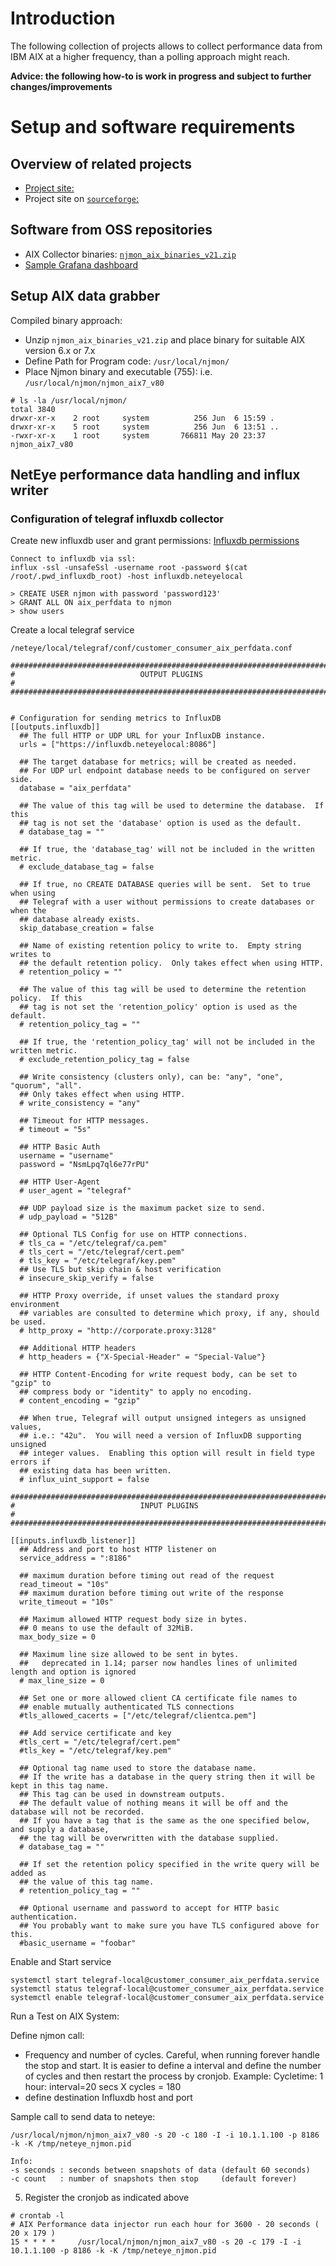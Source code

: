 
# Introduction

The following collection of projects allows to collect performance data from IBM AIX at a higher frequency, than a polling approach might reach.

__Advice: the following how-to is work in progress and subject to further changes/improvements__

# Setup and software requirements

## Overview of related projects

- [Project site:](http://nmon.sourceforge.net/pmwiki.php?n=Site.Njmon)
- Project site on [`sourceforge`:](https://sourceforge.net/projects/nmon/files/)


## Software from OSS repositories

- AIX Collector binaries: [`njmon_aix_binaries_v21.zip`](https://sourceforge.net/projects/nmon/files/njmon_aix_binaries_v21.zip/download)
- [Sample Grafana dashboard](https://sourceforge.net/projects/nmon/files/Grafana_Template_for_njmon_AIX_v3-1548086037850.json/download)

## Setup AIX data grabber

Compiled binary approach:
- Unzip `njmon_aix_binaries_v21.zip` and place binary for suitable AIX version 6.x or 7.x
- Define Path for Program code: `/usr/local/njmon/`
- Place Njmon binary and executable (755): i.e. `/usr/local/njmon/njmon_aix7_v80`

```
# ls -la /usr/local/njmon/
total 3840
drwxr-xr-x    2 root     system          256 Jun  6 15:59 .
drwxr-xr-x    5 root     system          256 Jun  6 13:51 ..
-rwxr-xr-x    1 root     system       766811 May 20 23:37 njmon_aix7_v80
```


## NetEye performance data handling and influx writer

### Configuration of telegraf influxdb collector

Create new influxdb user and grant permissions:
[Influxdb permissions](https://docs.influxdata.com/influxdb/v1.8/administration/authentication_and_authorization/#user-management-commands)
```
Connect to influxdb via ssl:
influx -ssl -unsafeSsl -username root -password $(cat /root/.pwd_influxdb_root) -host influxdb.neteyelocal

> CREATE USER njmon with password 'password123'
> GRANT ALL ON aix_perfdata to njmon
> show users
```
Create a local telegraf service

```
/neteye/local/telegraf/conf/customer_consumer_aix_perfdata.conf

###############################################################################
#                            OUTPUT PLUGINS                                   #
###############################################################################


# Configuration for sending metrics to InfluxDB
[[outputs.influxdb]]
  ## The full HTTP or UDP URL for your InfluxDB instance.
  urls = ["https://influxdb.neteyelocal:8086"]

  ## The target database for metrics; will be created as needed.
  ## For UDP url endpoint database needs to be configured on server side.
  database = "aix_perfdata"

  ## The value of this tag will be used to determine the database.  If this
  ## tag is not set the 'database' option is used as the default.
  # database_tag = ""

  ## If true, the 'database_tag' will not be included in the written metric.
  # exclude_database_tag = false

  ## If true, no CREATE DATABASE queries will be sent.  Set to true when using
  ## Telegraf with a user without permissions to create databases or when the
  ## database already exists.
  skip_database_creation = false

  ## Name of existing retention policy to write to.  Empty string writes to
  ## the default retention policy.  Only takes effect when using HTTP.
  # retention_policy = ""

  ## The value of this tag will be used to determine the retention policy.  If this
  ## tag is not set the 'retention_policy' option is used as the default.
  # retention_policy_tag = ""

  ## If true, the 'retention_policy_tag' will not be included in the written metric.
  # exclude_retention_policy_tag = false

  ## Write consistency (clusters only), can be: "any", "one", "quorum", "all".
  ## Only takes effect when using HTTP.
  # write_consistency = "any"

  ## Timeout for HTTP messages.
  # timeout = "5s"

  ## HTTP Basic Auth
  username = "username"
  password = "NsmLpq7ql6e77rPU"

  ## HTTP User-Agent
  # user_agent = "telegraf"

  ## UDP payload size is the maximum packet size to send.
  # udp_payload = "512B"

  ## Optional TLS Config for use on HTTP connections.
  # tls_ca = "/etc/telegraf/ca.pem"
  # tls_cert = "/etc/telegraf/cert.pem"
  # tls_key = "/etc/telegraf/key.pem"
  ## Use TLS but skip chain & host verification
  # insecure_skip_verify = false

  ## HTTP Proxy override, if unset values the standard proxy environment
  ## variables are consulted to determine which proxy, if any, should be used.
  # http_proxy = "http://corporate.proxy:3128"

  ## Additional HTTP headers
  # http_headers = {"X-Special-Header" = "Special-Value"}

  ## HTTP Content-Encoding for write request body, can be set to "gzip" to
  ## compress body or "identity" to apply no encoding.
  # content_encoding = "gzip"

  ## When true, Telegraf will output unsigned integers as unsigned values,
  ## i.e.: "42u".  You will need a version of InfluxDB supporting unsigned
  ## integer values.  Enabling this option will result in field type errors if
  ## existing data has been written.
  # influx_uint_support = false

###############################################################################
#                            INPUT PLUGINS                                    #
###############################################################################

[[inputs.influxdb_listener]]
  ## Address and port to host HTTP listener on
  service_address = ":8186"

  ## maximum duration before timing out read of the request
  read_timeout = "10s"
  ## maximum duration before timing out write of the response
  write_timeout = "10s"

  ## Maximum allowed HTTP request body size in bytes.
  ## 0 means to use the default of 32MiB.
  max_body_size = 0

  ## Maximum line size allowed to be sent in bytes.
  ##   deprecated in 1.14; parser now handles lines of unlimited length and option is ignored
  # max_line_size = 0

  ## Set one or more allowed client CA certificate file names to
  ## enable mutually authenticated TLS connections
  #tls_allowed_cacerts = ["/etc/telegraf/clientca.pem"]

  ## Add service certificate and key
  #tls_cert = "/etc/telegraf/cert.pem"
  #tls_key = "/etc/telegraf/key.pem"

  ## Optional tag name used to store the database name.
  ## If the write has a database in the query string then it will be kept in this tag name.
  ## This tag can be used in downstream outputs.
  ## The default value of nothing means it will be off and the database will not be recorded.
  ## If you have a tag that is the same as the one specified below, and supply a database,
  ## the tag will be overwritten with the database supplied.
  # database_tag = ""

  ## If set the retention policy specified in the write query will be added as
  ## the value of this tag name.
  # retention_policy_tag = ""

  ## Optional username and password to accept for HTTP basic authentication.
  ## You probably want to make sure you have TLS configured above for this.
  #basic_username = "foobar"
```

Enable and Start service
```
systemctl start telegraf-local@customer_consumer_aix_perfdata.service
systemctl status telegraf-local@customer_consumer_aix_perfdata.service
systemctl enable telegraf-local@customer_consumer_aix_perfdata.service
```


Run a Test on AIX System:

Define njmon call:
- Frequency and number of cycles. Careful, when running forever handle the stop and start. It is easier to define a interval and define the number of cycles and then restart the process by cronjob. Example:
Cycletime: 1 hour: interval=20 secs X cycles = 180 
- define destination Influxdb host and port

Sample call to send data to neteye:
```
/usr/local/njmon/njmon_aix7_v80 -s 20 -c 180 -I -i 10.1.1.100 -p 8186 -k -K /tmp/neteye_njmon.pid

Info:
-s seconds : seconds between snapshots of data (default 60 seconds)
-c count   : number of snapshots then stop     (default forever)

```

5. Register the cronjob as indicated above

```
# crontab -l
# AIX Performance data injector run each hour for 3600 - 20 seconds ( 20 x 179 )
15 * * * *     /usr/local/njmon/njmon_aix7_v80 -s 20 -c 179 -I -i 10.1.1.100 -p 8186 -k -K /tmp/neteye_njmon.pid
```


